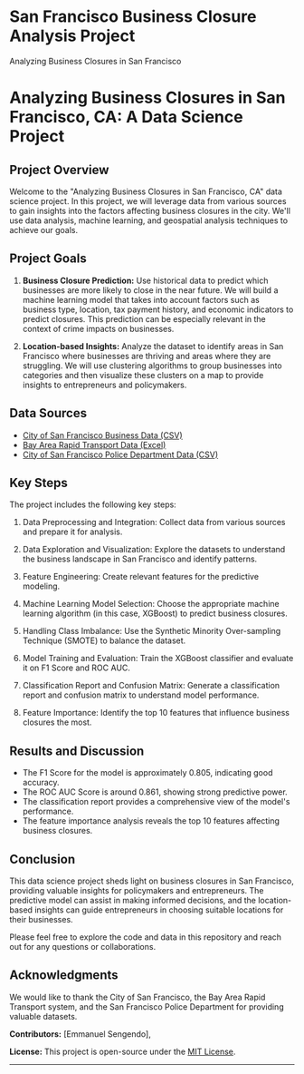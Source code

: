 # San Francisco Business Closure Analysis Project
Analyzing Business Closures in San Francisco
# Analyzing Business Closures in San Francisco, CA: A Data Science Project

## Project Overview

Welcome to the "Analyzing Business Closures in San Francisco, CA" data science project. In this project, we will leverage data from various sources to gain insights into the factors affecting business closures in the city. We'll use data analysis, machine learning, and geospatial analysis techniques to achieve our goals.

## Project Goals

1. **Business Closure Prediction:** Use historical data to predict which businesses are more likely to close in the near future. We will build a machine learning model that takes into account factors such as business type, location, tax payment history, and economic indicators to predict closures. This prediction can be especially relevant in the context of crime impacts on businesses.

2. **Location-based Insights:** Analyze the dataset to identify areas in San Francisco where businesses are thriving and areas where they are struggling. We will use clustering algorithms to group businesses into categories and then visualize these clusters on a map to provide insights to entrepreneurs and policymakers.

## Data Sources

- [City of San Francisco Business Data (CSV)](https://data.sfgov.org/api/views/g8m3-pdis/rows.csv?accessType=DOWNLOAD&bom=true&format=true)
- [Bay Area Rapid Transport Data (Excel)](http://64.111.127.166/DSE/Daily_Station_Exits.xlsx)
- [City of San Francisco Police Department Data (CSV)](https://data.sfgov.org/api/views/wg3w-h783/rows.csv?accessType=DOWNLOAD&bom=true&format=true)

## Key Steps

The project includes the following key steps:

1. Data Preprocessing and Integration: Collect data from various sources and prepare it for analysis.

2. Data Exploration and Visualization: Explore the datasets to understand the business landscape in San Francisco and identify patterns.

3. Feature Engineering: Create relevant features for the predictive modeling.

4. Machine Learning Model Selection: Choose the appropriate machine learning algorithm (in this case, XGBoost) to predict business closures.

5. Handling Class Imbalance: Use the Synthetic Minority Over-sampling Technique (SMOTE) to balance the dataset.

6. Model Training and Evaluation: Train the XGBoost classifier and evaluate it on F1 Score and ROC AUC.

7. Classification Report and Confusion Matrix: Generate a classification report and confusion matrix to understand model performance.

8. Feature Importance: Identify the top 10 features that influence business closures the most.

## Results and Discussion

- The F1 Score for the model is approximately 0.805, indicating good accuracy.
- The ROC AUC Score is around 0.861, showing strong predictive power.
- The classification report provides a comprehensive view of the model's performance.
- The feature importance analysis reveals the top 10 features affecting business closures.

## Conclusion

This data science project sheds light on business closures in San Francisco, providing valuable insights for policymakers and entrepreneurs. The predictive model can assist in making informed decisions, and the location-based insights can guide entrepreneurs in choosing suitable locations for their businesses.

Please feel free to explore the code and data in this repository and reach out for any questions or collaborations.

## Acknowledgments

We would like to thank the City of San Francisco, the Bay Area Rapid Transport system, and the San Francisco Police Department for providing valuable datasets.

**Contributors:** [Emmanuel Sengendo],

**License:** This project is open-source under the [MIT License](LICENSE).

---

